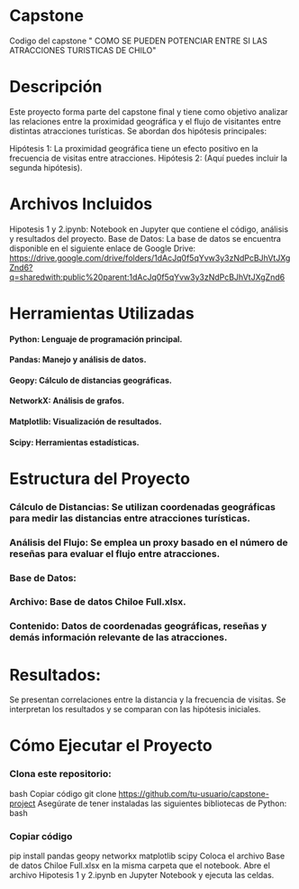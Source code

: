 # Capstone
Codigo del capstone  " COMO SE PUEDEN POTENCIAR ENTRE SI LAS ATRACCIONES TURISTICAS DE CHILO"
# Descripción
Este proyecto forma parte del capstone final y tiene como objetivo analizar las relaciones entre la proximidad geográfica y el flujo de visitantes entre distintas atracciones turísticas. Se abordan dos hipótesis principales:

Hipótesis 1: La proximidad geográfica tiene un efecto positivo en la frecuencia de visitas entre atracciones.
Hipótesis 2: (Aquí puedes incluir la segunda hipótesis).

# Archivos Incluidos
Hipotesis 1 y 2.ipynb: Notebook en Jupyter que contiene el código, análisis y resultados del proyecto.
Base de Datos:
La base de datos se encuentra disponible en el siguiente enlace de Google Drive:
https://drive.google.com/drive/folders/1dAcJq0f5qYvw3y3zNdPcBJhVtJXgZnd6?q=sharedwith:public%20parent:1dAcJq0f5qYvw3y3zNdPcBJhVtJXgZnd6



# Herramientas Utilizadas
#### Python: Lenguaje de programación principal.
#### Pandas: Manejo y análisis de datos.
#### Geopy: Cálculo de distancias geográficas.
#### NetworkX: Análisis de grafos.
#### Matplotlib: Visualización de resultados.
#### Scipy: Herramientas estadísticas.

# Estructura del Proyecto
### Cálculo de Distancias: Se utilizan coordenadas geográficas para medir las distancias entre atracciones turísticas.
### Análisis del Flujo: Se emplea un proxy basado en el número de reseñas para evaluar el flujo entre atracciones.
### Base de Datos:
### Archivo: Base de datos Chiloe Full.xlsx.
### Contenido: Datos de coordenadas geográficas, reseñas y demás información relevante de las atracciones.

# Resultados:
Se presentan correlaciones entre la distancia y la frecuencia de visitas.
Se interpretan los resultados y se comparan con las hipótesis iniciales.

# Cómo Ejecutar el Proyecto
### Clona este repositorio:
bash
Copiar código
git clone https://github.com/tu-usuario/capstone-project
Asegúrate de tener instaladas las siguientes bibliotecas de Python:
bash
### Copiar código
pip install pandas geopy networkx matplotlib scipy
Coloca el archivo Base de datos Chiloe Full.xlsx en la misma carpeta que el notebook.
Abre el archivo Hipotesis 1 y 2.ipynb en Jupyter Notebook y ejecuta las celdas.

